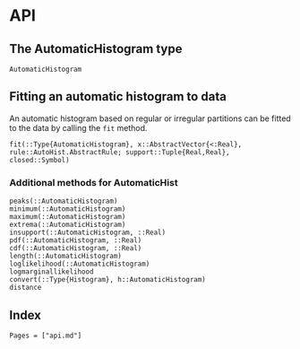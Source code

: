 # API

## The AutomaticHistogram type
```@docs
AutomaticHistogram
```

## Fitting an automatic histogram to data
An automatic histogram based on regular or irregular partitions can be fitted to the data by calling the `fit` method.
```@docs
fit(::Type{AutomaticHistogram}, x::AbstractVector{<:Real}, rule::AutoHist.AbstractRule; support::Tuple{Real,Real}, closed::Symbol)
```

### Additional methods for AutomaticHist

```@docs
peaks(::AutomaticHistogram)
minimum(::AutomaticHistogram)
maximum(::AutomaticHistogram)
extrema(::AutomaticHistogram)
insupport(::AutomaticHistogram, ::Real)
pdf(::AutomaticHistogram, ::Real)
cdf(::AutomaticHistogram, ::Real)
length(::AutomaticHistogram)
loglikelihood(::AutomaticHistogram)
logmarginallikelihood
convert(::Type{Histogram}, h::AutomaticHistogram)
distance
```

## Index

```@index
Pages = ["api.md"]
```